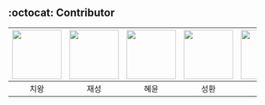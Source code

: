## :octocat: Contributor

| [<img src="https://avatars.githubusercontent.com/noxknow" width="100px">](https://github.com/noxknow) | [<img src="https://avatars.githubusercontent.com/nunori" width="100px">](https://github.com/nunori) |[<img src="https://avatars.githubusercontent.com/hyleee" width="100px">](https://github.com/hyleee)|[<img src="https://avatars.githubusercontent.com/Hellooosir" width="100px">](https://github.com/Hellooosir)|[<img src="https://avatars.githubusercontent.com/hlleee2020" width="100px">](https://github.com/hlleee2020)|[<img src="https://avatars.githubusercontent.com/songsongyejin" width="100px">](https://github.com/songsongyejin)|[<img src="https://avatars.githubusercontent.com/yoonha97" width="100px">](https://github.com/yoonha97)|
|:---:|:---:|:---:|:---:|:---:|:---:|:---:|
| 치왕 | 재성 | 혜윤 | 성환 | 효림 | 예진 | 윤하 |
